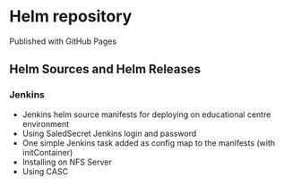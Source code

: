 # Helm repository

Published with GitHub Pages

## Helm Sources and Helm Releases

### Jenkins

- Jenkins helm source manifests for deploying on educational centre environment
- Using SaledSecret Jenkins login and password
- One simple Jenkins task added as config map to the manifests (with initContainer)
- Installing on NFS Server
- Using CASC
